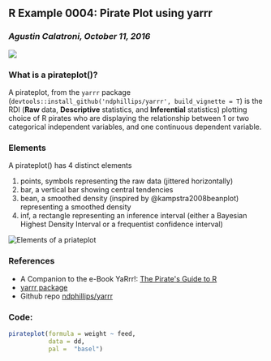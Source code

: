 ## R Example 0004: Pirate Plot using yarrr 
### *Agustin Calatroni, October 11, 2016* 
  
![](0003-pirateplot-yarrr.png)

### What is a pirateplot()?

A pirateplot, from the `yarrr` package (`devtools::install_github('ndphillips/yarrr', build_vignette = T`) is the RDI (**Raw** data, **Descriptive** statistics, and **Inferential** statistics) plotting choice of R pirates who are displaying the relationship between 1 or two categorical independent variables, and one continuous dependent variable.

### Elements
A pirateplot() has 4 distinct elements

1. points, symbols representing the raw data (jittered horizontally)
2. bar, a vertical bar showing central tendencies
3. bean, a smoothed density (inspired by @kampstra2008beanplot) representing a smoothed density
4. inf, a rectangle representing an inference interval (either a Bayesian Highest Density Interval or a frequentist confidence interval)

![Elements of a priateplot](http://nathanieldphillips.com/wp-content/uploads/2016/10/pirateplot-elements.png)

### References
- A Companion to the e-Book YaRrr!: [The Pirate's Guide to R](http://nathanieldphillips.com/thepiratesguidetor/)
- [yarrr package](https://CRAN.R-project.org/package=yarrr)
- Github repo [ndphillips/yarrr](https://github.com/ndphillips/yarrr)

### Code:
```r
pirateplot(formula = weight ~ feed,
           data = dd,
           pal =  "basel")
```
